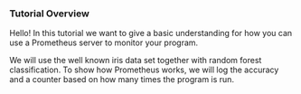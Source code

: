 ### Tutorial Overview

Hello!
In this tutorial we want to give a basic understanding for how you can use a Prometheus server to monitor your program. 

We will use the well known iris data set together with random forest classification. To show how Prometheus works, we will log the accuracy and a counter based on how many times the program is run.
